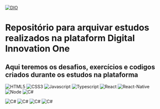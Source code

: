 
[![DIO](https://carlosrafael.com.br/wp-content/uploads/2021/12/Layer.png)](https://dio.me/sign-up?ref=IVBKWCCS00)

# Repositório para arquivar estudos realizados na plataform Digital Innovation One
## Aqui teremos os desafios, exercícios e codigos criados durante os estudos na plataforma 

![HTML5](https://img.shields.io/badge/HTML5-3599d4?style=for-the-badge&logo=html5&logoColor=white) ![CSS3](https://img.shields.io/badge/CSS3-3599d4?style=for-the-badge&logo=css3&logoColor=white) ![Javascript](https://img.shields.io/badge/JavaScript-3599d4?style=for-the-badge&logo=javascript&logoColor=white) ![Typescript](https://img.shields.io/badge/TypeScript-3599d4?style=for-the-badge&logo=typescript&logoColor=white) ![React](https://img.shields.io/badge/React-3599d4?style=for-the-badge&logo=react&logoColor=white) ![React-Native](https://img.shields.io/badge/React_Native-3599d4?style=for-the-badge&logo=react&logoColor=white) ![Node](https://img.shields.io/badge/Node.js-3599d4?style=for-the-badge&logo=nodedotjs&logoColor=white) ![C#](https://img.shields.io/badge/C%23-3599d4?style=for-the-badge&logo=c-sharp&logoColor=white)

![C#](https://img.shields.io/badge/.NET-d44d68?style=for-the-badge&logo=dotnet&logoColor=white) ![C#](https://img.shields.io/badge/MongoDB-d44d68?style=for-the-badge&logo=mongodb&logoColor=white) ![C#](https://img.shields.io/badge/MySQL-d44d68?style=for-the-badge&logo=mysql&logoColor=white) ![C#](https://img.shields.io/badge/Microsoft%20SQL%20Server-d44d68?style=for-the-badge&logo=microsoft%20sql%20server&logoColor=white)
